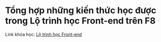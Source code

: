 # Tổng hợp những kiến thức học được trong Lộ trình học Front-end trên F8

Link khóa học: [Lộ trình học Front-end](https://fullstack.edu.vn/courses)
